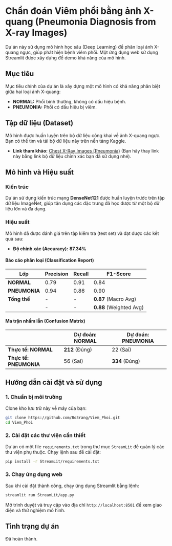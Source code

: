 # Chẩn đoán Viêm phổi bằng ảnh X-quang (Pneumonia Diagnosis from X-ray Images)

Dự án này sử dụng mô hình học sâu (Deep Learning) để phân loại ảnh X-quang ngực, giúp phát hiện bệnh viêm phổi. Một ứng dụng web sử dụng Streamlit được xây dựng để demo khả năng của mô hình.

## Mục tiêu

Mục tiêu chính của dự án là xây dựng một mô hình có khả năng phân biệt giữa hai loại ảnh X-quang:
*   **NORMAL:** Phổi bình thường, không có dấu hiệu bệnh.
*   **PNEUMONIA:** Phổi có dấu hiệu bị viêm.

## Tập dữ liệu (Dataset)

Mô hình được huấn luyện trên bộ dữ liệu công khai về ảnh X-quang ngực. Bạn có thể tìm và tải bộ dữ liệu này trên nền tảng Kaggle.
*   **Link tham khảo:** [Chest X-Ray Images (Pneumonia)](https://www.kaggle.com/datasets/paultimothymooney/chest-xray-pneumonia) (Bạn hãy thay link này bằng link bộ dữ liệu chính xác bạn đã sử dụng nhé).

## Mô hình và Hiệu suất

### Kiến trúc
Dự án sử dụng kiến trúc mạng **DenseNet121** được huấn luyện trước trên tập dữ liệu ImageNet, giúp tận dụng các đặc trưng đã học được từ một bộ dữ liệu lớn và đa dạng.

### Hiệu suất
Mô hình đã được đánh giá trên tập kiểm tra (test set) và đạt được các kết quả sau:

*   **Độ chính xác (Accuracy):** **87.34%**

#### Báo cáo phân loại (Classification Report)

| Lớp        | Precision | Recall | F1-Score |
|------------|-----------|--------|----------|
| **NORMAL**   | 0.79      | 0.91   | 0.84     |
| **PNEUMONIA**| 0.94      | 0.86   | 0.90     |
| **Tổng thể**  | -         | -      | **0.87** (Macro Avg) |
|            | -         | -      | **0.88** (Weighted Avg) |

#### Ma trận nhầm lẫn (Confusion Matrix)

|                 | Dự đoán: NORMAL | Dự đoán: PNEUMONIA |
|-----------------|-----------------|--------------------|
| **Thực tế: NORMAL** | **212** (Đúng)    | 22 (Sai)           |
| **Thực tế: PNEUMONIA**| 56 (Sai)        | **334** (Đúng)     |


## Hướng dẫn cài đặt và sử dụng

### 1. Chuẩn bị môi trường
Clone kho lưu trữ này về máy của bạn:
```bash
git clone https://github.com/Bo3rang/Viem_Phoi.git
cd Viem_Phoi
```

### 2. Cài đặt các thư viện cần thiết
Dự án có một file `requirements.txt` trong thư mục `StreamLit` để quản lý các thư viện phụ thuộc. Chạy lệnh sau để cài đặt:
```bash
pip install -r StreamLit/requirements.txt
```

### 3. Chạy ứng dụng web
Sau khi cài đặt thành công, chạy ứng dụng Streamlit bằng lệnh:
```bash
streamlit run StreamLit/app.py
```
Mở trình duyệt và truy cập vào địa chỉ `http://localhost:8501` để xem giao diện và thử nghiệm mô hình.

## Tình trạng dự án
Đã hoàn thành.
